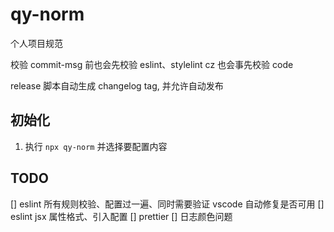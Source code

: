 # qy-norm

个人项目规范

校验 commit-msg 前也会先校验 eslint、stylelint
cz 也会事先校验 code

release 脚本自动生成 changelog tag, 并允许自动发布

## 初始化

1. 执行 `npx qy-norm` 并选择要配置内容

## TODO

[] eslint 所有规则校验、配置过一遍、同时需要验证 vscode 自动修复是否可用
[] eslint jsx 属性格式、引入配置
[] prettier
[] 日志颜色问题
